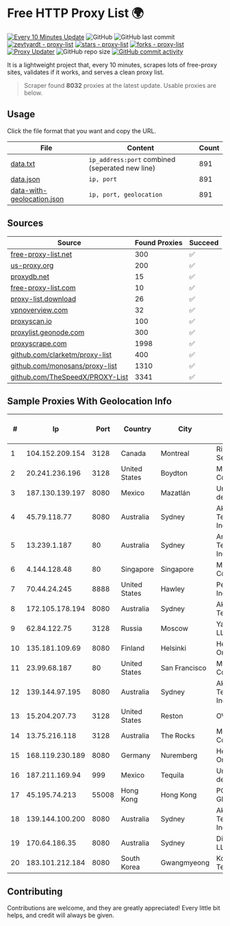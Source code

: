 
# Free HTTP Proxy List 🌍

[![Every 10 Minutes Update](https://github.com/mertguvencli/http-proxy-list/actions/workflows/main.yml/badge.svg?branch=main)](https://github.com/mertguvencli/http-proxy-list/actions/workflows/main.yml)
![GitHub](https://img.shields.io/github/license/mertguvencli/http-proxy-list)
![GitHub last commit](https://img.shields.io/github/last-commit/mertguvencli/http-proxy-list)
[![zevtyardt - proxy-list](https://img.shields.io/static/v1?label=zevtyardt&message=proxy-list&color=blue&logo=github)](https://github.com/zevtyardt/proxy-list "Go to GitHub repo")
[![stars - proxy-list](https://img.shields.io/github/stars/zevtyardt/proxy-list?style=social)](https://github.com/zevtyardt/proxy-list)
[![forks - proxy-list](https://img.shields.io/github/forks/zevtyardt/proxy-list?style=social)](https://github.com/zevtyardt/proxy-list)
[![Proxy Updater](https://github.com/zevtyardt/proxy-list/workflows/Proxy%20Updater/badge.svg)](https://github.com/zevtyardt/proxy-list/actions?query=workflow:"Proxy+Updater")
![GitHub repo size](https://img.shields.io/github/repo-size/zevtyardt/proxy-list)
[![GitHub commit activity](https://img.shields.io/github/commit-activity/m/zevtyardt/proxy-list?logo=commits)](https://github.com/zevtyardt/proxy-list/commits/main)

It is a lightweight project that, every 10 minutes, scrapes lots of free-proxy sites, validates if it works, and serves a clean proxy list.

> Scraper found **8032** proxies at the latest update. Usable proxies are below.

## Usage

Click the file format that you want and copy the URL.

|File|Content|Count|
|----|-------|-----|
|[data.txt](https://raw.githubusercontent.com/mertguvencli/http-proxy-list/main/proxy-list/data.txt)|`ip_address:port` combined (seperated new line)|891|
|[data.json](https://raw.githubusercontent.com/mertguvencli/http-proxy-list/main/proxy-list/data.json)|`ip, port`|891|
|[data-with-geolocation.json](https://raw.githubusercontent.com/mertguvencli/http-proxy-list/main/proxy-list/data-with-geolocation.json)|`ip, port, geolocation`|891|

## Sources

|Source|Found Proxies|Succeed|
|------|-------------|-------|
|[free-proxy-list.net](https://free-proxy-list.net)|300|✅|
|[us-proxy.org](https://www.us-proxy.org)|200|✅|
|[proxydb.net](http://proxydb.net)|15|✅|
|[free-proxy-list.com](https://free-proxy-list.com/?page=&port=&type%5B%5D=http&type%5B%5D=https&up_time=0&search=Search)|10|✅|
|[proxy-list.download](https://www.proxy-list.download/HTTP)|26|✅|
|[vpnoverview.com](https://vpnoverview.com/privacy/anonymous-browsing/free-proxy-servers)|32|✅|
|[proxyscan.io](https://www.proxyscan.io)|100|✅|
|[proxylist.geonode.com](https://proxylist.geonode.com/api/proxy-list?limit=300&page=1&sort_by=lastChecked&sort_type=desc&protocols=http,https)|300|✅|
|[proxyscrape.com](https://api.proxyscrape.com/v2/?request=displayproxies&protocol=http&timeout=10000&country=all&ssl=all&anonymity=all)|1998|✅|
|[github.com/clarketm/proxy-list](https://raw.githubusercontent.com/clarketm/proxy-list/master/proxy-list-raw.txt)|400|✅|
|[github.com/monosans/proxy-list](https://raw.githubusercontent.com/monosans/proxy-list/main/proxies/http.txt)|1310|✅|
|[github.com/TheSpeedX/PROXY-List](https://raw.githubusercontent.com/TheSpeedX/PROXY-List/master/http.txt)|3341|✅|


## Sample Proxies With Geolocation Info

|#|Ip|Port|Country|City|Internet Service Provider|
|-|--|----|-------|----|-------------------------|
|1|104.152.209.154|3128|Canada|Montreal|Rica Web Services|
|2|20.241.236.196|3128|United States|Boydton|Microsoft Corporation|
|3|187.130.139.197|8080|Mexico|Mazatlán|Uninet S.A. de C.V.|
|4|45.79.118.77|8080|Australia|Sydney|Akamai Technologies, Inc.|
|5|13.239.1.187|80|Australia|Sydney|Amazon Technologies Inc.|
|6|4.144.128.48|80|Singapore|Singapore|Microsoft Corporation|
|7|70.44.24.245|8888|United States|Hawley|PenTeleData Inc.|
|8|172.105.178.194|8080|Australia|Sydney|Akamai Technologies|
|9|62.84.122.75|3128|Russia|Moscow|Yandex.Cloud LLC|
|10|135.181.109.69|8080|Finland|Helsinki|Hetzner Online GmbH|
|11|23.99.68.187|80|United States|San Francisco|Microsoft Corporation|
|12|139.144.97.195|8080|Australia|Sydney|Akamai Technologies, Inc.|
|13|15.204.207.73|3128|United States|Reston|OVH SAS|
|14|13.75.216.118|3128|Australia|The Rocks|Microsoft Corporation|
|15|168.119.230.189|8080|Germany|Nuremberg|Hetzner Online GmbH|
|16|187.211.169.94|999|Mexico|Tequila|Uninet S.A. de C.V.|
|17|45.195.74.213|55008|Hong Kong|Hong Kong|PCCW Global, Inc.|
|18|139.144.100.200|8080|Australia|Sydney|Akamai Technologies, Inc.|
|19|170.64.186.35|8080|Australia|Sydney|DigitalOcean, LLC|
|20|183.101.212.184|8080|South Korea|Gwangmyeong|Korea Telecom|



## Contributing

Contributions are welcome, and they are greatly appreciated! Every
little bit helps, and credit will always be given.

